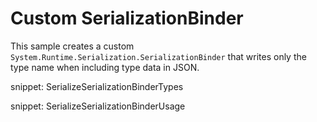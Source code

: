 # Custom SerializationBinder

This sample creates a custom `System.Runtime.Serialization.SerializationBinder` that writes only the type name when including type data in JSON.

snippet: SerializeSerializationBinderTypes

snippet: SerializeSerializationBinderUsage